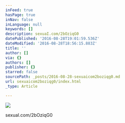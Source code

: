 ```yaml
---
inFeed: true
hasPage: true
inNav: false
inLanguage: null
keywords: []
description: sexuaI.com/2bOziqG0
datePublished: '2016-08-28T19:01:59.536Z'
dateModified: '2016-08-28T18:56:15.883Z'
title: ''
author: []
via: {}
authors: []
publisher: {}
starred: false
sourcePath: _posts/2016-08-28-sexuaicom2boziqg0.md
url: sexuaicom2boziqg0/index.html
_type: Article

---
```

![](https://the-grid-user-content.s3-us-west-2.amazonaws.com/594e54de-ba53-4204-bc38-3365e0ec7a69.jpg)

sexuaI.com/2bOziqG0
